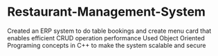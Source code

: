 # Restaurant-Management-System
Created an ERP system to do table bookings and create menu card that enables efficient CRUD operation performance
Used Object Oriented Programing concepts in C++ to make the system scalable and secure
